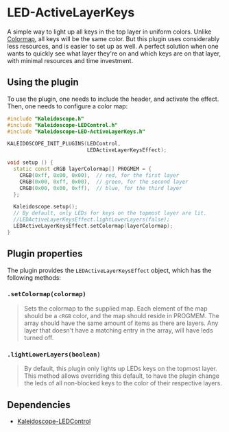 # LED-ActiveLayerKeys

A simple way to light up all keys in the top layer in uniform colors. Unlike
[Colormap](Kaleidoscope-Colormap.md), all keys will be the same color. But this
plugin uses considerably less resources, and is easier to set up as well. A
perfect solution when one wants to quickly see what layer they're on and which
keys are on that layer, with minimal resources and time investment.

## Using the plugin

To use the plugin, one needs to include the header, and activate the effect.
Then, one needs to configure a color map:

```c++
#include "Kaleidoscope.h"
#include "Kaleidoscope-LEDControl.h"
#include "Kaleidoscope-LED-ActiveLayerKeys.h"

KALEIDOSCOPE_INIT_PLUGINS(LEDControl,
                          LEDActiveLayerKeysEffect);

void setup () {
  static const cRGB layerColormap[] PROGMEM = {
    CRGB(0xff, 0x00, 0x00),  // red, for the first layer
    CRGB(0x00, 0xff, 0x00),  // green, for the second layer
    CRGB(0x00, 0x00, 0xff),  // blue, for the third layer
  };

  Kaleidoscope.setup();
  // By default, only LEDs for keys on the topmost layer are lit.
  //LEDActiveLayerKeysEffect.lightLowerLayers(false);
  LEDActiveLayerKeysEffect.setColormap(layerColormap);
}
```

## Plugin properties

The plugin provides the `LEDActiveLayerKeysEffect` object, which has the following
methods:

### `.setColormap(colormap)`

> Sets the colormap to the supplied map. Each element of the map should be a
> `cRGB` color, and the map should reside in PROGMEM. The array should have the
> same amount of items as there are layers. Any layer that doesn't have a
> matching entry in the array, will have leds turned off.

### `.lightLowerLayers(boolean)`

> By default, this plugin only lights up LEDs keys on the topmost layer. This
> method allows overriding this default, to have the plugin change the leds of
> all non-blocked keys to the color of their respective layers.

## Dependencies

* [Kaleidoscope-LEDControl](Kaleidoscope-LEDControl.md)
